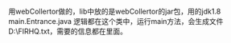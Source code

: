 # 
用webCollertor做的，lib中放的是webCollertor的jar包，用的jdk1.8
main.Entrance.java  逻辑都在这个类中，运行main方法，会生成文件D:\FIRHQ.txt，需要的信息都在里面。
